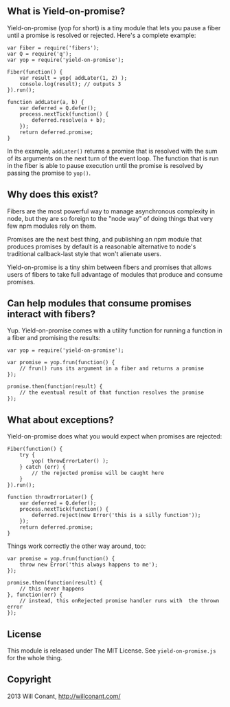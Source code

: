 ## What is Yield-on-promise? ##

Yield-on-promise (yop for short) is a tiny module that lets you pause a fiber until a promise is
resolved or rejected. Here's a complete example:

    var Fiber = require('fibers');
    var Q = require('q');
    var yop = require('yield-on-promise');
    
    Fiber(function() {
        var result = yop( addLater(1, 2) );
        console.log(result); // outputs 3
    }).run();
    
    function addLater(a, b) {
        var deferred = Q.defer();
        process.nextTick(function() {
            deferred.resolve(a + b);
        });
        return deferred.promise;
    }

In the example, `addLater()` returns a promise that is resolved with the sum of its arguments
on the next turn of the event loop. The function that is run in the fiber is able to pause execution
until the promise is resolved by passing the promise to `yop()`.

## Why does this exist? ##

Fibers are the most powerful way to manage asynchronous complexity in node, but they are so foreign
to the "node way" of doing things that very few npm modules rely on them.

Promises are the next best thing, and publishing an npm module that produces promises by default is
a reasonable alternative to node's traditional callback-last style that won't alienate users.

Yield-on-promise is a tiny shim between fibers and promises that allows users of fibers to take
full advantage of modules that produce and consume promises.

## Can help modules that consume promises interact with fibers? ##

Yup. Yield-on-promise comes with a utility function for running a function in a fiber and promising
the results:

    var yop = require('yield-on-promise');
    
    var promise = yop.frun(function() {
        // frun() runs its argument in a fiber and returns a promise
    });

    promise.then(function(result) {
        // the eventual result of that function resolves the promise
    });

## What about exceptions? ##

Yield-on-promise does what you would expect when promises are rejected:

    Fiber(function() {
        try {
            yop( throwErrorLater() );
        } catch (err) {
            // the rejected promise will be caught here
        }
    }).run();
    
    function throwErrorLater() {
        var deferred = Q.defer();
        process.nextTick(function() {
            deferred.reject(new Error('this is a silly function'));
        });
        return deferred.promise;
    }
    
Things work correctly the other way around, too:

    var promise = yop.frun(function() {
        throw new Error('this always happens to me');
    });
    
    promise.then(function(result) {
        // this never happens
    }, function(err) {
        // instead, this onRejected promise handler runs with  the thrown error
    });

## License ##

This module is released under The MIT License. See `yield-on-promise.js` for the whole thing.

## Copyright ##

2013 Will Conant, http://willconant.com/
